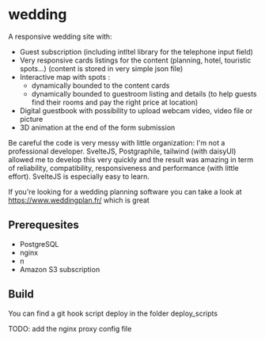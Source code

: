 # wedding
A responsive wedding site with:
- Guest subscription (including intltel library for the telephone input field)
- Very responsive cards listings for the content (planning, hotel, touristic spots...) (content is stored in very simple json file)
- Interactive map with spots :
    - dynamically bounded to the content cards
    - dynamically bounded to guestroom listing and details (to help guests find their rooms and pay the right price at location)
- Digital guestbook with possibility to upload webcam video, video file or picture 
- 3D animation at the end of the form submission

Be careful the code is very messy with little organization: I'm not a professional developer.
SvelteJS, Postgraphile, tailwind (with daisyUI) allowed me to develop this very quickly and the result was amazing in term of reliability, compatibility, responsiveness and performance (with little effort). SvelteJS is especially easy to learn.

If you're looking for a wedding planning software you can take a look at https://www.weddingplan.fr/ which is great

## Prerequesites
- PostgreSQL
- nginx
- n
- Amazon S3 subscription

## Build
You can find a git hook script deploy in the folder deploy_scripts

TODO: add the nginx proxy config file

